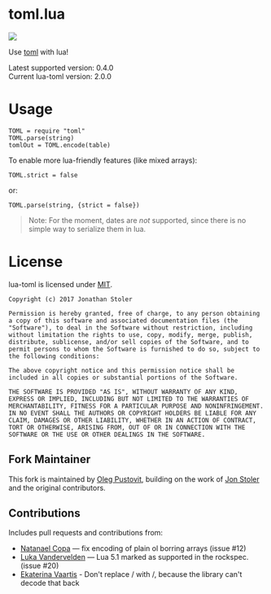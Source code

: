 # toml.lua

<img src="https://travis-ci.org/jonstoler/lua-toml.svg" />

Use [toml](https://github.com/toml-lang/toml) with lua!

Latest supported version: 0.4.0  
Current lua-toml version: 2.0.0

# Usage

    TOML = require "toml"
    TOML.parse(string)
    tomlOut = TOML.encode(table)

To enable more lua-friendly features (like mixed arrays):

    TOML.strict = false

or:

    TOML.parse(string, {strict = false})

<span></span>

> Note: For the moment, dates are _not_ supported, since there is no simple way to serialize them in lua.

# License

lua-toml is licensed under [MIT](https://opensource.org/licenses/MIT).

```
Copyright (c) 2017 Jonathan Stoler

Permission is hereby granted, free of charge, to any person obtaining a copy of this software and associated documentation files (the "Software"), to deal in the Software without restriction, including without limitation the rights to use, copy, modify, merge, publish, distribute, sublicense, and/or sell copies of the Software, and to permit persons to whom the Software is furnished to do so, subject to the following conditions:

The above copyright notice and this permission notice shall be included in all copies or substantial portions of the Software.

THE SOFTWARE IS PROVIDED "AS IS", WITHOUT WARRANTY OF ANY KIND, EXPRESS OR IMPLIED, INCLUDING BUT NOT LIMITED TO THE WARRANTIES OF MERCHANTABILITY, FITNESS FOR A PARTICULAR PURPOSE AND NONINFRINGEMENT. IN NO EVENT SHALL THE AUTHORS OR COPYRIGHT HOLDERS BE LIABLE FOR ANY CLAIM, DAMAGES OR OTHER LIABILITY, WHETHER IN AN ACTION OF CONTRACT, TORT OR OTHERWISE, ARISING FROM, OUT OF OR IN CONNECTION WITH THE SOFTWARE OR THE USE OR OTHER DEALINGS IN THE SOFTWARE.
```

## Fork Maintainer

This fork is maintained by [Oleg Pustovit](https://github.com/nexo-tech), building on the work of [Jon Stoler](https://github.com/jonstoler/lua-toml) and the original contributors.

## Contributions

Includes pull requests and contributions from:

- [Natanael Copa](https://github.com/ncopa) — fix encoding of plain ol borring arrays (issue #12)
- [Luka Vandervelden](https://github.com/Lukc) — Lua 5.1 marked as supported in the rockspec. (issue #20)
- [Ekaterina Vaartis](https://github.com/vaartis) - Don't replace / with \/, because the library can't decode that back
